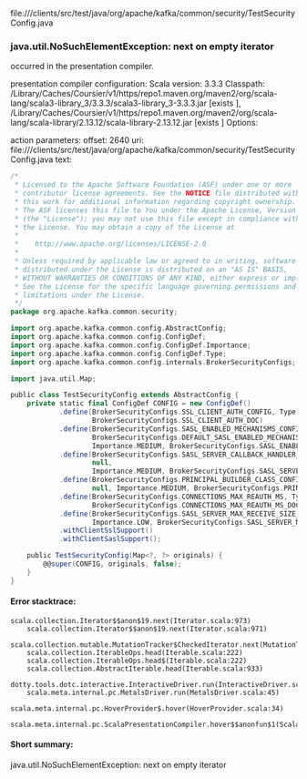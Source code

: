 file://<WORKSPACE>/clients/src/test/java/org/apache/kafka/common/security/TestSecurityConfig.java
### java.util.NoSuchElementException: next on empty iterator

occurred in the presentation compiler.

presentation compiler configuration:
Scala version: 3.3.3
Classpath:
<HOME>/Library/Caches/Coursier/v1/https/repo1.maven.org/maven2/org/scala-lang/scala3-library_3/3.3.3/scala3-library_3-3.3.3.jar [exists ], <HOME>/Library/Caches/Coursier/v1/https/repo1.maven.org/maven2/org/scala-lang/scala-library/2.13.12/scala-library-2.13.12.jar [exists ]
Options:



action parameters:
offset: 2640
uri: file://<WORKSPACE>/clients/src/test/java/org/apache/kafka/common/security/TestSecurityConfig.java
text:
```scala
/*
 * Licensed to the Apache Software Foundation (ASF) under one or more
 * contributor license agreements. See the NOTICE file distributed with
 * this work for additional information regarding copyright ownership.
 * The ASF licenses this file to You under the Apache License, Version 2.0
 * (the "License"); you may not use this file except in compliance with
 * the License. You may obtain a copy of the License at
 *
 *    http://www.apache.org/licenses/LICENSE-2.0
 *
 * Unless required by applicable law or agreed to in writing, software
 * distributed under the License is distributed on an "AS IS" BASIS,
 * WITHOUT WARRANTIES OR CONDITIONS OF ANY KIND, either express or implied.
 * See the License for the specific language governing permissions and
 * limitations under the License.
 */
package org.apache.kafka.common.security;

import org.apache.kafka.common.config.AbstractConfig;
import org.apache.kafka.common.config.ConfigDef;
import org.apache.kafka.common.config.ConfigDef.Importance;
import org.apache.kafka.common.config.ConfigDef.Type;
import org.apache.kafka.common.config.internals.BrokerSecurityConfigs;

import java.util.Map;

public class TestSecurityConfig extends AbstractConfig {
    private static final ConfigDef CONFIG = new ConfigDef()
            .define(BrokerSecurityConfigs.SSL_CLIENT_AUTH_CONFIG, Type.STRING, null, Importance.MEDIUM,
                    BrokerSecurityConfigs.SSL_CLIENT_AUTH_DOC)
            .define(BrokerSecurityConfigs.SASL_ENABLED_MECHANISMS_CONFIG, Type.LIST,
                    BrokerSecurityConfigs.DEFAULT_SASL_ENABLED_MECHANISMS,
                    Importance.MEDIUM, BrokerSecurityConfigs.SASL_ENABLED_MECHANISMS_DOC)
            .define(BrokerSecurityConfigs.SASL_SERVER_CALLBACK_HANDLER_CLASS, Type.CLASS,
                    null,
                    Importance.MEDIUM, BrokerSecurityConfigs.SASL_SERVER_CALLBACK_HANDLER_CLASS_DOC)
            .define(BrokerSecurityConfigs.PRINCIPAL_BUILDER_CLASS_CONFIG, Type.CLASS,
                    null, Importance.MEDIUM, BrokerSecurityConfigs.PRINCIPAL_BUILDER_CLASS_DOC)
            .define(BrokerSecurityConfigs.CONNECTIONS_MAX_REAUTH_MS, Type.LONG, 0L, Importance.MEDIUM,
                    BrokerSecurityConfigs.CONNECTIONS_MAX_REAUTH_MS_DOC)
            .define(BrokerSecurityConfigs.SASL_SERVER_MAX_RECEIVE_SIZE_CONFIG, Type.INT, BrokerSecurityConfigs.DEFAULT_SASL_SERVER_MAX_RECEIVE_SIZE,
                    Importance.LOW, BrokerSecurityConfigs.SASL_SERVER_MAX_RECEIVE_SIZE_DOC)
            .withClientSslSupport()
            .withClientSaslSupport();

    public TestSecurityConfig(Map<?, ?> originals) {
        @@super(CONFIG, originals, false);
    }
}

```



#### Error stacktrace:

```
scala.collection.Iterator$$anon$19.next(Iterator.scala:973)
	scala.collection.Iterator$$anon$19.next(Iterator.scala:971)
	scala.collection.mutable.MutationTracker$CheckedIterator.next(MutationTracker.scala:76)
	scala.collection.IterableOps.head(Iterable.scala:222)
	scala.collection.IterableOps.head$(Iterable.scala:222)
	scala.collection.AbstractIterable.head(Iterable.scala:933)
	dotty.tools.dotc.interactive.InteractiveDriver.run(InteractiveDriver.scala:168)
	scala.meta.internal.pc.MetalsDriver.run(MetalsDriver.scala:45)
	scala.meta.internal.pc.HoverProvider$.hover(HoverProvider.scala:34)
	scala.meta.internal.pc.ScalaPresentationCompiler.hover$$anonfun$1(ScalaPresentationCompiler.scala:368)
```
#### Short summary: 

java.util.NoSuchElementException: next on empty iterator